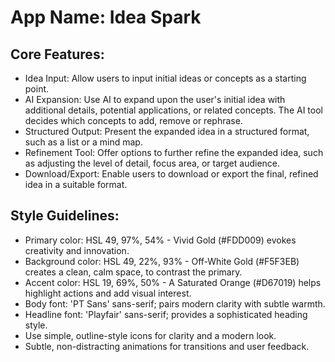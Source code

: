# **App Name**: Idea Spark

## Core Features:

- Idea Input: Allow users to input initial ideas or concepts as a starting point.
- AI Expansion: Use AI to expand upon the user's initial idea with additional details, potential applications, or related concepts. The AI tool decides which concepts to add, remove or rephrase.
- Structured Output: Present the expanded idea in a structured format, such as a list or a mind map.
- Refinement Tool: Offer options to further refine the expanded idea, such as adjusting the level of detail, focus area, or target audience.
- Download/Export: Enable users to download or export the final, refined idea in a suitable format.

## Style Guidelines:

- Primary color: HSL 49, 97%, 54% - Vivid Gold (#FDD009) evokes creativity and innovation.
- Background color: HSL 49, 22%, 93% - Off-White Gold (#F5F3EB) creates a clean, calm space, to contrast the primary.
- Accent color: HSL 19, 69%, 50% - A Saturated Orange (#D67019) helps highlight actions and add visual interest.
- Body font: 'PT Sans' sans-serif; pairs modern clarity with subtle warmth.
- Headline font: 'Playfair' sans-serif;  provides a sophisticated heading style.
- Use simple, outline-style icons for clarity and a modern look.
- Subtle, non-distracting animations for transitions and user feedback.